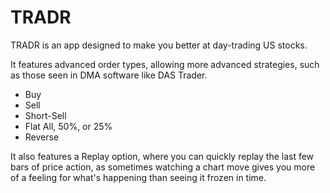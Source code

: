 # TRADR

TRADR is an app designed to make you better at day-trading US stocks.

It features advanced order types, allowing more advanced strategies, such as those seen in DMA software like DAS Trader.

- Buy<br>
- Sell<br>
- Short-Sell<br>
- Flat All, 50%, or 25%<br>
- Reverse<br>

It also features a Replay option, where you can quickly replay the last few bars of price action, as sometimes watching a chart move gives you more of a feeling for what's happening than seeing it frozen in time.

